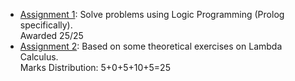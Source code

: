 + [Assignment 1](./Assignment_1/): Solve problems using Logic Programming (Prolog specifically). <br> Awarded 25/25
+ [Assignment 2](./Assignment_2/): Based on some theoretical exercises on Lambda Calculus. <br> Marks Distribution: 5+0+5+10+5=25